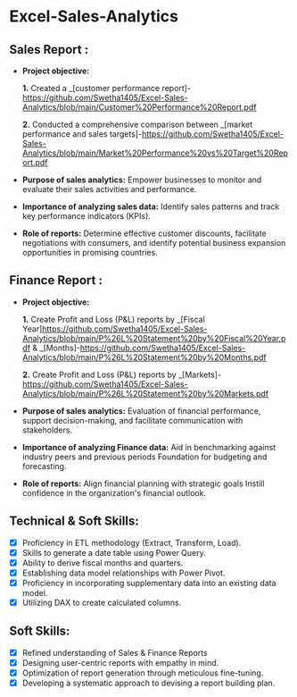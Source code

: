 # Excel-Sales-Analytics
## Sales Report :


- **Project objective:** 

    **1.** Created a _[customer performance report]-https://github.com/Swetha1405/Excel-Sales-Analytics/blob/main/Customer%20Performance%20Report.pdf

    **2.** Conducted a comprehensive comparison between _[market performance and sales targets]-https://github.com/Swetha1405/Excel-Sales-Analytics/blob/main/Market%20Performance%20vs%20Target%20Report.pdf

- **Purpose of sales analytics:** Empower businesses to monitor and evaluate their sales activities and performance.

- **Importance of analyzing sales data:** Identify sales patterns and track key performance indicators (KPIs).

- **Role of reports:** Determine effective customer discounts, facilitate negotiations with consumers, and identify potential business expansion opportunities in promising countries.


## Finance Report :

- **Project objective:** 

    **1.** Create Profit and Loss (P&L) reports by _[Fiscal Year]https://github.com/Swetha1405/Excel-Sales-Analytics/blob/main/P%26L%20Statement%20by%20Fiscal%20Year.pdf & _[Months]-https://github.com/Swetha1405/Excel-Sales-Analytics/blob/main/P%26L%20Statement%20by%20Months.pdf

   **2.** Create Profit and Loss (P&L) reports by _[Markets]-https://github.com/Swetha1405/Excel-Sales-Analytics/blob/main/P%26L%20Statement%20by%20Markets.pdf

- **Purpose of sales analytics:** Evaluation of financial performance, support decision-making, and facilitate communication with stakeholders.

- **Importance of analyzing Finance data:** Aid in benchmarking against industry peers and previous periods Foundation for budgeting and forecasting.

- **Role of reports:** Align financial planning with strategic goals Instill confidence in the organization's financial outlook.


## Technical & Soft Skills:
- [x]	Proficiency in ETL methodology (Extract, Transform, Load).
- [x]	Skills to generate a date table using Power Query.
- [x]	Ability to derive fiscal months and quarters.
- [x]	Establishing data model relationships with Power Pivot.
- [x]	Proficiency in incorporating supplementary data into an existing data model.
- [x]	Utilizing DAX to create calculated columns.

## Soft Skills:
- [x]	Refined understanding of Sales & Finance Reports
- [x]	Designing user-centric reports with empathy in mind.
- [x]	Optimization of report generation through meticulous fine-tuning.
- [x]	Developing a systematic approach to devising a report building plan.
